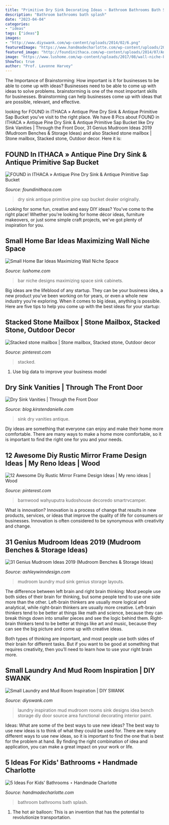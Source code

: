 ```yaml
---
title: "Primitive Dry Sink Decorating Ideas ~ Bathroom Bathrooms Bath Splash"
description: "Bathroom bathrooms bath splash"
date: "2023-04-04"
categories:
- "ideas"
tags: ["ideas"]
images:
- "http://www.diyswank.com/wp-content/uploads/2014/02/6.png"
featuredImage: "https://www.handmadecharlotte.com/wp-content/uploads/2014/03/bath-hc2-architectureartdesigns.jpg"
featured_image: "http://foundinithaca.com/wp-content/uploads/2014/07/Antique-Pine-Dry-Sink-350-Antique-Primitive-Sap-Bucket-58-Dealer-22.jpg"
image: "https://www.lushome.com/wp-content/uploads/2017/08/wall-niche-bar-designs-11.jpg"
ShowToc: true
author: "Prof. Lavonne Harvey"
---
```



The Importance of Brainstorming: How important is it for businesses to be able to come up with ideas?
Businesses need to be able to come up with ideas to solve problems. brainstorming is one of the most important skills for businesses. Brainstorming can help businesses come up with ideas that are possible, relevant, and effective.

	

		
looking for FOUND in ITHACA » Antique Pine Dry Sink &amp; Antique Primitive Sap Bucket you've visit to the right place. We have 8 Pics about FOUND in ITHACA » Antique Pine Dry Sink &amp; Antique Primitive Sap Bucket like Dry Sink Vanities | Through the Front Door, 31 Genius Mudroom Ideas 2019 (Mudroom Benches &amp; Storage Ideas) and also Stacked stone mailbox | Stone mailbox, Stacked stone, Outdoor decor. Here it is:
		
    
## FOUND In ITHACA » Antique Pine Dry Sink &amp; Antique Primitive Sap Bucket

<img loading=lazy src="http://foundinithaca.com/wp-content/uploads/2014/07/Antique-Pine-Dry-Sink-350-Antique-Primitive-Sap-Bucket-58-Dealer-22.jpg" onerror="this.onerror=null;this.src='https://tse2.mm.bing.net/th?id=OIP.fU2ow_8vBjBeyKIH8yNjzgHaHS&amp;pid=15.1';" alt="FOUND in ITHACA » Antique Pine Dry Sink &amp; Antique Primitive Sap Bucket">

_Source: foundinithaca.com_

>dry sink antique primitive pine sap bucket dealer originally. 

	

Looking for some fun, creative and easy DIY ideas? You've come to the right place! Whether you're looking for home décor ideas, furniture makeovers, or just some simple craft projects, we've got plenty of inspiration for you.

    
## Small Home Bar Ideas Maximizing Wall Niche Space

<img loading=lazy src="https://www.lushome.com/wp-content/uploads/2017/08/wall-niche-bar-designs-11.jpg" onerror="this.onerror=null;this.src='https://tse3.mm.bing.net/th?id=OIP.qUC_WUyqjz53bYBHSqLLDQAAAA&amp;pid=15.1';" alt="Small Home Bar Ideas Maximizing Wall Niche Space">

_Source: lushome.com_

>bar niche designs maximizing space sink cabinets. 

	

Big ideas are the lifeblood of any startup. They can be your business idea, a new product you’ve been working on for years, or even a whole new industry you’re exploring. When it comes to big ideas, anything is possible. Here are five tips to help you come up with the best ideas for your startup: 

    
## Stacked Stone Mailbox | Stone Mailbox, Stacked Stone, Outdoor Decor

<img loading=lazy src="https://i.pinimg.com/736x/70/a6/06/70a60679e81769aa777b0c34756c8a0f--stone-mailbox-stacked-stones.jpg" onerror="this.onerror=null;this.src='https://tse4.mm.bing.net/th?id=OIP.VUZfbwaZ_JxpEkpObKuaVgHaNH&amp;pid=15.1';" alt="Stacked stone mailbox | Stone mailbox, Stacked stone, Outdoor decor">

_Source: pinterest.com_

>stacked. 

	

1. Use big data to improve your business model

    
## Dry Sink Vanities | Through The Front Door

<img loading=lazy src="http://blog.kirstendanielle.com/wp-content/uploads/2014/01/antique-green-dry-sink.jpg" onerror="this.onerror=null;this.src='https://tse4.mm.bing.net/th?id=OIP.NGitMXwP2ckmiHqOYk0S4wHaLH&amp;pid=15.1';" alt="Dry Sink Vanities | Through the Front Door">

_Source: blog.kirstendanielle.com_

>sink dry vanities antique. 

	

Diy ideas are something that everyone can enjoy and make their home more comfortable. There are many ways to make a home more comfortable, so it is important to find the right one for you and your needs.

    
## 12 Awesome Diy Rustic Mirror Frame Design Ideas | My Reno Ideas | Wood

<img loading=lazy src="https://i.pinimg.com/originals/cc/2a/a3/cc2aa3f129c151b15bd52f54618d4207.jpg" onerror="this.onerror=null;this.src='https://tse1.mm.bing.net/th?id=OIP.reFrHwl6W4L1cS15U65iTwHaLH&amp;pid=15.1';" alt="12 Awesome Diy Rustic Mirror Frame Design Ideas | My reno ideas | Wood">

_Source: pinterest.com_

>barnwood wahyuputra kudoshouse decoredo smartrvcamper. 

	

What is innovation?
Innovation is a process of change that results in new products, services, or ideas that improve the quality of life for consumers or businesses. Innovation is often considered to be synonymous with creativity and change.

    
## 31 Genius Mudroom Ideas 2019 (Mudroom Benches &amp; Storage Ideas)

<img loading=lazy src="https://i1.wp.com/ashleywinndesign.com/wp-content/uploads/2018/09/mud-room-sink-laundry-room-sink-ideas-best-laundry-room-layouts-ideas-on-mud-rooms-sink-small-laundry-room-laundry-room-sink-rustic-mudroom-sink.jpg?resize=825%2C970" onerror="this.onerror=null;this.src='https://tse3.mm.bing.net/th?id=OIP.pbPniWVuC-GHYnzywfR4eQHaIt&amp;pid=15.1';" alt="31 Genius Mudroom Ideas 2019 (Mudroom Benches &amp; Storage Ideas)">

_Source: ashleywinndesign.com_

>mudroom laundry mud sink genius storage layouts. 

	

The difference between left brain and right brain thinking:
Most people use both sides of their brain for thinking, but some people tend to use one side more than the other. Left-brain thinkers are usually more logical and analytical, while right-brain thinkers are usually more creative.
Left-brain thinkers tend to be better at things like math and science, because they can break things down into smaller pieces and see the logic behind them. Right-brain thinkers tend to be better at things like art and music, because they can see the big picture and come up with creative ideas.

Both types of thinking are important, and most people use both sides of their brain for different tasks. But if you want to be good at something that requires creativity, then you’ll need to learn how to use your right brain more.

    
## Small Laundry And Mud Room Inspiration | DIY SWANK

<img loading=lazy src="http://www.diyswank.com/wp-content/uploads/2014/02/6.png" onerror="this.onerror=null;this.src='https://tse4.mm.bing.net/th?id=OIP.VEL69PNnO2ZGXShLja8WSAHaLI&amp;pid=15.1';" alt="Small Laundry and Mud Room Inspiration | DIY SWANK">

_Source: diyswank.com_

>laundry inspiration mud mudroom rooms sink designs idea bench storage diy door source area functional decorating interior paint. 

	

Ideas: What are some of the best ways to use new ideas?
The best way to use new ideas is to think of what they could be used for. There are many different ways to use new ideas, so it is important to find the one that is best for the problem at hand. By finding the right combination of idea and application, you can make a great impact on your work or life.

    
## 5 Ideas For Kids&#039; Bathrooms ⋆ Handmade Charlotte

<img loading=lazy src="https://www.handmadecharlotte.com/wp-content/uploads/2014/03/bath-hc2-architectureartdesigns.jpg" onerror="this.onerror=null;this.src='https://tse4.mm.bing.net/th?id=OIP.nJNNGxYSMniUDKyZErMWUwHaLH&amp;pid=15.1';" alt="5 Ideas For Kids&#039; Bathrooms ⋆ Handmade Charlotte">

_Source: handmadecharlotte.com_

>bathroom bathrooms bath splash. 

	

1. The hot air balloon: This is an invention that has the potential to revolutionize transportation.

